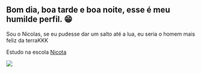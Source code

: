 ## Bom dia, boa tarde e boa noite, esse é meu humilde perfil. 😁

Sou o Nicolas, se eu pudesse dar um salto até a lua, eu seria o homem mais feliz da terraKKK

Estudo na escola [Nicota](instagram/escola.donanicota)

![](https://media.tenor.com/ev8UUqNOIm0AAAAi/snoop-dogg-dance.gif)
